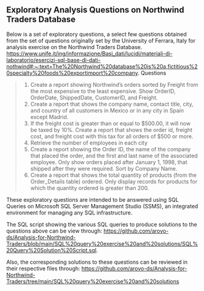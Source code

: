 ## Exploratory Analysis Questions on Northwind Traders Database

Below is a set of exploratory questions, a select few questions obtained from the set of questions originally set by the University of Ferrara, Italy for analysis exercise on the Northwind Traders Database. https://www.unife.it/ing/informazione/Basi_dati/lucidi/materiali-di-laboratorio/esercizi-sql-base-di-dati-nothwind#:~:text=The%20Northwind%20database%20is%20a,fictitious%20specialty%20foods%20exportimport%20company.
Questions
> 1.	Create a report showing Northwind’s orders sorted by Freight from the most expensive to the least expensive. Show OrderID, OrderDate, ShippedDate, CustomerID, and Freight.
> 2.	Create a report that shows the company name, contact title, city, and country of all customers in Mexico or in any city in Spain except Madrid.
> 3.	If the freight cost is greater than or equal to $500.00, it will now be taxed by 10%. Create a report that shows the order id, freight cost, and freight cost with this tax for all orders of $500 or more.
> 4.	Retrieve the number of employees in each city
> 5.	Create a report showing the Order ID, the name of the company that placed the order, and the first and last name of the associated employee. Only show orders placed after January 1, 1998, that shipped after they were required. Sort by Company Name.
> 6.	Create a report that shows the total quantity of products (from the Order_Details table) ordered. Only display records for products for which the quantity ordered is greater than 200. 


These exploratory questions are intended to be answered using SQL Queries on Microsoft SQL Server Management Studio (SSMS), an integrated environment for managing any SQL infrastructure.

The SQL script showing the various SQL queries to produce solutions to the questions above can be view through: https://github.com/arovo-ds/Analysis-for-Northwind-Traders/blob/main/SQL%20query%20exercise%20and%20solutions/SQL%20Query%20Solution%20Script.sql.

Also, the corresponding solutions to these questions can be reviewed in their respective files through: https://github.com/arovo-ds/Analysis-for-Northwind-Traders/tree/main/SQL%20query%20exercise%20and%20solutions


